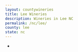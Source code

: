 ```yaml
---
layout: countywineries
title: Lee Wineries
description: Wineries in Lee NC
permalink: /nc/lee/
county: lee
state: nc
---
```

-
